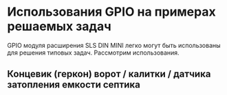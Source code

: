 # Использования GPIO на примерах решаемых задач
GPIO модуля расширения SLS DIN MINI легко могут быть использованы для решения типовых задач. Рассмотрим использования.

## Концевик (геркон) ворот / калитки  / датчика затопления емкости септика



